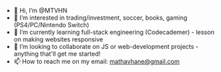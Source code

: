- 👋 Hi, I’m @MTVHN
- 👀 I’m interested in trading/investment, soccer, books, gaming (PS4/PC/Nintendo Switch)
- 🌱 I’m currently learning full-stack engineering (Codecademer) - lesson on making websites responsive
- 💞️ I’m looking to collaborate on JS or web-development projects - anything that'll get me started!
- 📫 How to reach me on my email: mathavhane@gmail.com

<!---
MTVHN/MTVHN is a ✨ special ✨ repository because its `README.md` (this file) appears on your GitHub profile.
You can click the Preview link to take a look at your changes.
--->
